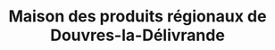 ---
title: "Maison des produits régionaux de Douvres-la-Délivrande"
url: /douvres-la-delivrande/maison-des-produits-regionaux-de-douvres-la-delivrande/
shop: Feinkost
---